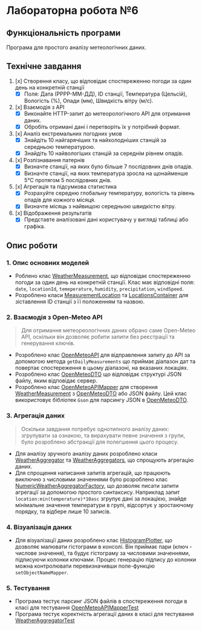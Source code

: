 # Лабораторна робота №6

## Функціональність програми

Програма для простого аналізу метеологічних даних.

## Технічне завдання

1. [x] Створення класу, що відповідає спостереженню погоди за один день на конкретній станції
   - [x] Поля: Дата (РРРР-ММ-ДД), ID станції, Температура (Цельсій), Вологість (%), Опади (мм), Швидкість вітру (м/с).
2. [x] Взаємодія з API
   - [x] Виконайте HTTP-запит до метеорологічного API для отримання даних.
   - [x] Обробіть отримані дані і перетворіть їх у потрібний формат.
3. [x] Аналіз екстремальних погодних умов 
   - [x] Знайдіть 10 найгарячіших та найхолодніших станцій за середньою температурою.
   - [x] Знайдіть 10 найвологіших станцій за середнім рівнем опадів.
4. [x] Розпізнавання патернів
   - [x] Визначте станції, на яких було більше 7 послідовних днів опадів. 
   - [x] Визначте станції, на яких температура зросла на щонайменше 5°C протягом 5 послідовних днів.
5. [x] Агрегація та підсумкова статистика
   - [x] Розрахуйте середню глобальну температуру, вологість та рівень опадів для кожного місяця. 
   - [x] Визначте місяць з найвищою середньою швидкістю вітру.
6. [x] Відображення результатів
   - [x] Представте аналізовані дані користувачу у вигляді таблиці або графіка.

## Опис роботи

### 1. Опис основних моделей


- Роблено клас [WeatherMeasurement](WeatherMeasurement.java), що відповідає спостереженню погоди за один день на 
   конкретній станції. Клас має відповідні поля: `date`, `locationId`, `temeperature`, `humidity`, `precipitation`, 
   `windSpeed`.
- Розроблено класи [MeasurementLocation](MeasurementLocation.java) та [LocationsContainer](LocationsContainer.java)
   для зіставлення ID станції з її положенням та назвою.

### 2. Взаємодія з Open-Meteo API

> Для отримання метеореологічних даних обрано саме Open-Meteo API, оскільки він дозволяє робити запити 
> без реєстрації та генерування ключів.

- Розроблено клас [OpenMeteoAPI](openMeteoAPI/OpenMeteoAPI.java) для відправлення запиту до API за допомогою метода
   `getDailyMeasurements` що приймає діапазон дат та повертає спостереження в цьому діапазоні, на вказаних локаціях.
- Розроблено клас [OpenMeteoDTO](openMeteoAPI/OpenMeteoDTO.java) що відповідає структурі JSON файлу, яким відповідає 
   сервер.
- Розроблено клас [OpenMeteoAPIMapper](openMeteoAPI/OpenMeteoAPIMapper.java) для створення 
   [WeatherMeasurement](WeatherMeasurement.java) з [OpenMeteoDTO](openMeteoAPI/OpenMeteoDTO.java) або JSON файлу.
   Цей клас використовує бібліотек `Gson` для парсингу JSON в [OpenMeteoDTO](openMeteoAPI/OpenMeteoDTO.java).

### 3. Агрегація даних

> Оскільки завдання потребує однотипного аналізу даних: згрупувати за ознакою, та вирахувати певне значення з групи,
> було розроблено абстракції для полегшення цього процесу.

- Для аналізу зручного аналізу даних розроблено класи [WeatherAggregator](weatherAnalysis/WeatherAggregator.java) та
   [WeatherAggregators](weatherAnalysis/WeatherAggregators.java), що спрощують агрегацію даних.
- Для спрощення написання запитів агрегацій, що працюють виключно з числовими значеннями було розроблено клас
   [NumericWeatherAggregatorFactory](weatherAnalysis/NumericWeatherAggregatorFactory.java), що дозволяє
   писати запити агрегації за допомогою простого синтаксису. Наприклад запит `location:min(temperature)*10asc`
   згрупує дані за локацією, знайде мінімальне значення температури в групі, відсортує у зростаючому порядку,
   та відбере лише 10 записів.

### 4. Візуалізація даних

- Для візуалізації даних розроблено клас [HistogramPlotter](dataVisualization/HistogramPlotter.java), що дозволяє
   малювати гістограми в консолі. Він приймає пари (ключ - числове значення), та будує гістограму за числовими 
   значеннями, підписуючи колонки ключами. Процес генерацію підпису до колонки можна контролювати перевизначивши 
   поле-функцію `setObjectNameMapper`.

### 5. Тестування

- Програма тестує парсинг JSON файлів в спостереження погоди в класі для тестування 
   [OpenMeteoAPIMapperTest](../../../../../../test/java/com/bondarenko/universityAssigment/lab8/openMeteoAPI/OpenMeteoAPIMapperTest.java)
- Програма тестує коректність агрегації даних в класі для тестування
   [WeatherAggregatorTest](../../../../../../test/java/com/bondarenko/universityAssigment/lab8/weatherAnalysis/WeatherAggregatorTest.java)
   


